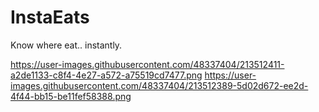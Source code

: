 # InstaEats

Know where eat.. instantly. 

https://user-images.githubusercontent.com/48337404/213512411-a2de1133-c8f4-4e27-a572-a75519cd7477.png
https://user-images.githubusercontent.com/48337404/213512389-5d02d672-ee2d-4f44-bb15-be11fef58388.png
